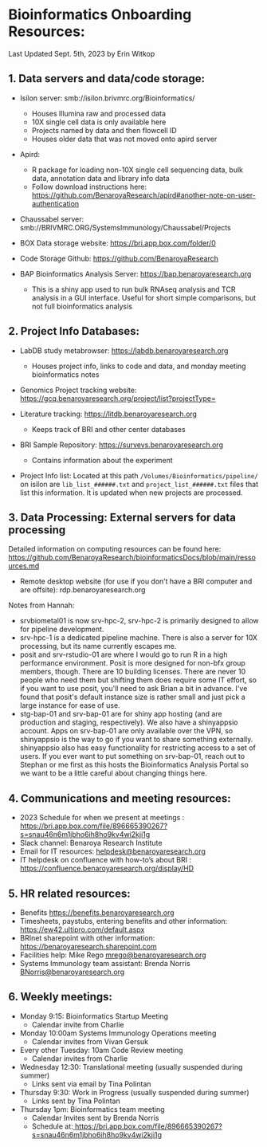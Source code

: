 # Bioinformatics Onboarding Resources:

Last Updated Sept. 5th, 2023 by Erin Witkop

## 1.	Data servers and data/code storage:

- Isilon server: smb://isilon.brivmrc.org/Bioinformatics/ 
    - Houses Illumina raw and processed data
    - 10X single cell data is only available here
    - Projects named by data and then flowcell ID 
    - Houses older data that was not moved onto apird server
- Apird: 
    - R package for loading non-10X single cell sequencing data, bulk data, annotation data and library info data
    - Follow download instructions here: https://github.com/BenaroyaResearch/apird#another-note-on-user-authentication 
- Chaussabel server: smb://BRIVMRC.ORG/SystemsImmunology/Chaussabel/Projects
	
- BOX Data storage website: https://bri.app.box.com/folder/0 

- Code Storage Github: https://github.com/BenaroyaResearch 

- BAP Bioinformatics Analysis Server: https://bap.benaroyaresearch.org 
    - This is a shiny app used to run bulk RNAseq analysis and TCR analysis in a GUI interface. Useful for short simple comparisons, but not full bioinformatics analysis 

## 2.	Project Info Databases:

- LabDB study metabrowser: https://labdb.benaroyaresearch.org 
    - Houses project info, links to code and data, and monday meeting bioinformatics notes

- Genomics Project tracking website: https://gcq.benaroyaresearch.org/project/list?projectType= 

- Literature tracking: https://litdb.benaroyaresearch.org 
    - Keeps track of BRI and other center databases

- BRI Sample Repository: https://surveys.benaroyaresearch.org 
    - Contains information about the experiment

- Project Info list: Located at this path `/Volumes/Bioinformatics/pipeline/` on isilon are `lib_list_######.txt` and `project_list_######.txt` files that list this information. It is updated when new projects are processed. 

## 3.	Data Processing: External servers for data processing

Detailed information on computing resources can be found here: https://github.com/BenaroyaResearch/bioinformaticsDocs/blob/main/ressources.md

-	Remote desktop website (for use if you don’t have a BRI computer and are offsite): rdp.benaroyaresearch.org

Notes from Hannah: 
- srvbiometal01 is now srv-hpc-2, srv-hpc-2 is primarily designed to allow for pipeline development.
- srv-hpc-1 is a dedicated pipeline machine.  There is also a server for 10X processing, but its name currently escapes me. 
- posit and srv-rstudio-01 are where I would go to run R in a high performance environment. Posit is more designed for non-bfx group members, though. There are 10 building licenses. There are never 10 people who need them but shifting them does require some IT effort, so if you want to use posit, you'll need to ask Brian a bit in advance. I've found that posit's default instance size is rather small and just pick a large instance for ease of use. 
- stg-bap-01 and srv-bap-01 are for shiny app hosting (and are production and staging, respectively). We also have a shinyappsio account. Apps on srv-bap-01 are only available over the VPN, so shinyappsio is the way to go if you want to share something externally. shinyappsio also has easy functionality for restricting access to a set of users. If you ever want to put something on srv-bap-01, reach out to Stephan or me first as this hosts the Bioinformatics Analysis Portal so we want to be a little careful about changing things here. 

## 4.	Communications and meeting resources:

-	2023 Schedule for when we present at meetings : [https://bri.app.box.com/file/896665390267?s=snau46n6m1jbho6ih8ho9kv4wi2kji1g ](https://bri.app.box.com/file/1068066377051?s=68w7dx09wgmrbzy4xo9y76bxfgv075x5)
-	Slack channel: Benaroya Research Institute
-	Email for IT resources: helpdesk@benaroyaresearch.org
-	IT helpdesk on confluence with how-to’s about BRI : https://confluence.benaroyaresearch.org/display/HD  

## 5. HR related resources:

-	Benefits https://benefits.benaroyaresearch.org
-	Timesheets, paystubs, entering benefits and other information: https://ew42.ultipro.com/default.aspx 
-	BRInet sharepoint with other information: https://benaroyaresearch.sharepoint.com 
-	Facilities help: Mike Rego mrego@benaroyaresearch.org 
-	Systems Immunology team assistant: Brenda Norris BNorris@benaroyaresearch.org 

## 6. Weekly meetings: 

-	Monday 9:15: Bioinformatics Startup Meeting 
    - Calendar invite from Charlie
-	Monday 10:00am Systems Immunology Operations meeting
    - Calendar invites from Vivan Gersuk
-	Every other Tuesday: 10am Code Review meeting
    - Calendar invites from Charlie
-	Wednesday 12:30: Translational meeting (usually suspended during summer)
    - Links sent via email by Tina Polintan
-	Thursday 9:30: Work in Progress (usually suspended during summer)
    - Links sent by Tina Polintan
-	Thursday 1pm: Bioinformatics team meeting
    - Calendar Invites sent by Brenda Norris
    - Schedule at:[ https://bri.app.box.com/file/896665390267?s=snau46n6m1jbho6ih8ho9kv4wi2kji1g ](https://bri.app.box.com/file/1068066377051?s=68w7dx09wgmrbzy4xo9y76bxfgv075x5)

